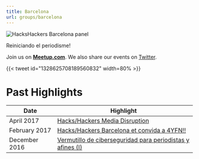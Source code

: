 ```yaml
---
title: Barcelona
url: groups/barcelona
---
```


![HacksHackers Barcelona panel](https://pbs.twimg.com/media/C98jSTdXoAAxnTW?format=jpg&name=medium)

Reiniciando el periodisme!

Join us on **[Meetup.com](https://www.meetup.com/Hacks-Hackers-Barcelona/)**. We also share our events on [Twitter](https://twitter.com/HacksHackersBCN).

{{< tweet id="1328625708189560832" width=80% >}}

# Past Highlights

| **Date**  | **Highlight** |  
|-----------|---------------|  
| April 2017 | [Hacks/Hackers Media Disruption](https://www.meetup.com/Hacks-Hackers-Barcelona/events/238722213/) |
| February 2017 | [Hacks/Hackers Barcelona et convida a 4YFN!!](https://www.meetup.com/Hacks-Hackers-Barcelona/events/237926787/) |   
| December 2016 | [Vermutillo de ciberseguridad para periodistas y afines (I)](https://www.meetup.com/Hacks-Hackers-Barcelona/events/236135362/) |
